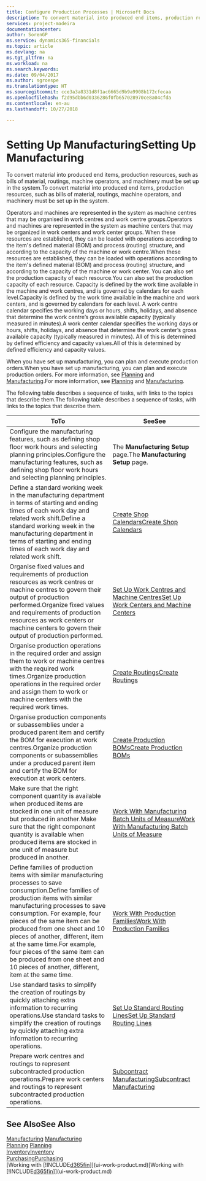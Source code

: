 ```yaml
---
title: Configure Production Processes | Microsoft Docs
description: To convert material into produced end items, production resources, such as bills of material, routings, machine operators, and machinery must be set up in the system.
services: project-madeira
documentationcenter: 
author: SorenGP
ms.service: dynamics365-financials
ms.topic: article
ms.devlang: na
ms.tgt_pltfrm: na
ms.workload: na
ms.search.keywords: 
ms.date: 09/04/2017
ms.author: sgroespe
ms.translationtype: HT
ms.sourcegitcommit: cce3a3a8331d8f1ac6665d9b9a9908b172cfecaa
ms.openlocfilehash: f2d95dbb6d0336286f0fb657028970ce8a04cfda
ms.contentlocale: en-au
ms.lasthandoff: 10/27/2018

---
```

# <a name="setting-up-manufacturing"></a><span data-ttu-id="9c750-103">Setting Up Manufacturing</span><span class="sxs-lookup"><span data-stu-id="9c750-103">Setting Up Manufacturing</span></span>
<span data-ttu-id="9c750-104">To convert material into produced end items, production resources, such as bills of material, routings, machine operators, and machinery must be set up in the system.</span><span class="sxs-lookup"><span data-stu-id="9c750-104">To convert material into produced end items, production resources, such as bills of material, routings, machine operators, and machinery must be set up in the system.</span></span>

<span data-ttu-id="9c750-105">Operators and machines are represented in the system as machine centres that may be organised in work centres and work centre groups.</span><span class="sxs-lookup"><span data-stu-id="9c750-105">Operators and machines are represented in the system as machine centers that may be organized in work centers and work center groups.</span></span> <span data-ttu-id="9c750-106">When these resources are established, they can be loaded with operations according to the item's defined material (BOM) and process (routing) structure, and according to the capacity of the machine or work centre.</span><span class="sxs-lookup"><span data-stu-id="9c750-106">When these resources are established, they can be loaded with operations according to the item's defined material (BOM) and process (routing) structure, and according to the capacity of the machine or work center.</span></span> <span data-ttu-id="9c750-107">You can also set the production capacity of each resource.</span><span class="sxs-lookup"><span data-stu-id="9c750-107">You can also set the production capacity of each resource.</span></span> <span data-ttu-id="9c750-108">Capacity is defined by the work time available in the machine and work centres, and is governed by calendars for each level.</span><span class="sxs-lookup"><span data-stu-id="9c750-108">Capacity is defined by the work time available in the machine and work centers, and is governed by calendars for each level.</span></span> <span data-ttu-id="9c750-109">A work centre calendar specifies the working days or hours, shifts, holidays, and absence that determine the work centre’s gross available capacity (typically measured in minutes).</span><span class="sxs-lookup"><span data-stu-id="9c750-109">A work center calendar specifies the working days or hours, shifts, holidays, and absence that determine the work center’s gross available capacity (typically measured in minutes).</span></span> <span data-ttu-id="9c750-110">All of this is determined by defined efficiency and capacity values.</span><span class="sxs-lookup"><span data-stu-id="9c750-110">All of this is determined by defined efficiency and capacity values.</span></span>  

<span data-ttu-id="9c750-111">When you have set up manufacturing, you can plan and execute production orders.</span><span class="sxs-lookup"><span data-stu-id="9c750-111">When you have set up manufacturing, you can plan and execute production orders.</span></span> <span data-ttu-id="9c750-112">For more information, see [Planning](production-planning.md) and [Manufacturing](production-manage-manufacturing.md).</span><span class="sxs-lookup"><span data-stu-id="9c750-112">For more information, see [Planning](production-planning.md) and [Manufacturing](production-manage-manufacturing.md).</span></span>  

 <span data-ttu-id="9c750-113">The following table describes a sequence of tasks, with links to the topics that describe them.</span><span class="sxs-lookup"><span data-stu-id="9c750-113">The following table describes a sequence of tasks, with links to the topics that describe them.</span></span>   

|<span data-ttu-id="9c750-114">**To**</span><span class="sxs-lookup"><span data-stu-id="9c750-114">**To**</span></span>|<span data-ttu-id="9c750-115">**See**</span><span class="sxs-lookup"><span data-stu-id="9c750-115">**See**</span></span>|  
|------------|-------------|  
|<span data-ttu-id="9c750-116">Configure the manufacturing features, such as defining shop floor work hours and selecting planning principles.</span><span class="sxs-lookup"><span data-stu-id="9c750-116">Configure the manufacturing features, such as defining shop floor work hours and selecting planning principles.</span></span>|<span data-ttu-id="9c750-117">The **Manufacturing Setup** page.</span><span class="sxs-lookup"><span data-stu-id="9c750-117">The **Manufacturing Setup** page.</span></span>|  
|<span data-ttu-id="9c750-118">Define a standard working week in the manufacturing department in terms of starting and ending times of each work day and related work shift.</span><span class="sxs-lookup"><span data-stu-id="9c750-118">Define a standard working week in the manufacturing department in terms of starting and ending times of each work day and related work shift.</span></span>|[<span data-ttu-id="9c750-119">Create Shop Calendars</span><span class="sxs-lookup"><span data-stu-id="9c750-119">Create Shop Calendars</span></span>](production-how-to-create-work-center-calendars.md)|  
|<span data-ttu-id="9c750-120">Organise fixed values and requirements of production resources as work centres or machine centres to govern their output of production performed.</span><span class="sxs-lookup"><span data-stu-id="9c750-120">Organize fixed values and requirements of production resources as work centers or machine centers to govern their output of production performed.</span></span>|[<span data-ttu-id="9c750-121">Set Up Work Centres and Machine Centres</span><span class="sxs-lookup"><span data-stu-id="9c750-121">Set Up Work Centers and Machine Centers</span></span>](production-how-to-set-up-work-and-machine-centers.md)|
|<span data-ttu-id="9c750-122">Organise production operations in the required order and assign them to work or machine centres with the required work times.</span><span class="sxs-lookup"><span data-stu-id="9c750-122">Organize production operations in the required order and assign them to work or machine centers with the required work times.</span></span>|[<span data-ttu-id="9c750-123">Create Routings</span><span class="sxs-lookup"><span data-stu-id="9c750-123">Create Routings</span></span>](production-how-to-create-routings.md)|
|<span data-ttu-id="9c750-124">Organise production components or subassemblies under a produced parent item and certify the BOM for execution at work centres.</span><span class="sxs-lookup"><span data-stu-id="9c750-124">Organize production components or subassemblies under a produced parent item and certify the BOM for execution at work centers.</span></span>|[<span data-ttu-id="9c750-125">Create Production BOMs</span><span class="sxs-lookup"><span data-stu-id="9c750-125">Create Production BOMs</span></span>](production-how-to-create-production-boms.md)|
|<span data-ttu-id="9c750-126">Make sure that the right component quantity is available when produced items are stocked in one unit of measure but produced in another.</span><span class="sxs-lookup"><span data-stu-id="9c750-126">Make sure that the right component quantity is available when produced items are stocked in one unit of measure but produced in another.</span></span>|[<span data-ttu-id="9c750-127">Work With Manufacturing Batch Units of Measure</span><span class="sxs-lookup"><span data-stu-id="9c750-127">Work With Manufacturing Batch Units of Measure</span></span>](production-how-to-use-the-manufacturing-batch-unit-of-measure.md)|  
|<span data-ttu-id="9c750-128">Define families of production items with similar manufacturing processes to save consumption.</span><span class="sxs-lookup"><span data-stu-id="9c750-128">Define families of production items with similar manufacturing processes to save consumption.</span></span> <span data-ttu-id="9c750-129">For example, four pieces of the same item can be produced from one sheet and 10 pieces of another, different, item at the same time.</span><span class="sxs-lookup"><span data-stu-id="9c750-129">For example, four pieces of the same item can be produced from one sheet and 10 pieces of another, different, item at the same time.</span></span>|[<span data-ttu-id="9c750-130">Work With Production Families</span><span class="sxs-lookup"><span data-stu-id="9c750-130">Work With Production Families</span></span>](production-how-work-family.md)|
|<span data-ttu-id="9c750-131">Use standard tasks to simplify the creation of routings by quickly attaching extra information to recurring operations.</span><span class="sxs-lookup"><span data-stu-id="9c750-131">Use standard tasks to simplify the creation of routings by quickly attaching extra information to recurring operations.</span></span>|[<span data-ttu-id="9c750-132">Set Up Standard Routing Lines</span><span class="sxs-lookup"><span data-stu-id="9c750-132">Set Up Standard Routing Lines</span></span>](production-how-set-up-standard-routing-lines.md)|  
|<span data-ttu-id="9c750-133">Prepare work centres and routings to represent subcontracted production operations.</span><span class="sxs-lookup"><span data-stu-id="9c750-133">Prepare work centers and routings to represent subcontracted production operations.</span></span>|[<span data-ttu-id="9c750-134">Subcontract Manufacturing</span><span class="sxs-lookup"><span data-stu-id="9c750-134">Subcontract Manufacturing</span></span>](production-how-to-subcontract-manufacturing.md)|  

## <a name="see-also"></a><span data-ttu-id="9c750-135">See Also</span><span class="sxs-lookup"><span data-stu-id="9c750-135">See Also</span></span>
<span data-ttu-id="9c750-136">[Manufacturing](production-manage-manufacturing.md)  </span><span class="sxs-lookup"><span data-stu-id="9c750-136">[Manufacturing](production-manage-manufacturing.md)  </span></span>  
<span data-ttu-id="9c750-137">[Planning](production-planning.md) </span><span class="sxs-lookup"><span data-stu-id="9c750-137">[Planning](production-planning.md) </span></span>  
[<span data-ttu-id="9c750-138">Inventory</span><span class="sxs-lookup"><span data-stu-id="9c750-138">Inventory</span></span>](inventory-manage-inventory.md)  
[<span data-ttu-id="9c750-139">Purchasing</span><span class="sxs-lookup"><span data-stu-id="9c750-139">Purchasing</span></span>](purchasing-manage-purchasing.md)  
<span data-ttu-id="9c750-140">[Working with [!INCLUDE[d365fin](includes/d365fin_md.md)]](ui-work-product.md)</span><span class="sxs-lookup"><span data-stu-id="9c750-140">[Working with [!INCLUDE[d365fin](includes/d365fin_md.md)]](ui-work-product.md)</span></span>

